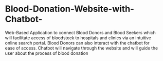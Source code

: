 # Blood-Donation-Website-with-Chatbot-
 Web-Based Application to connect Blood Donors and Blood Seekers which will facilitate access of  bloodstock to hospitals and clinics via an intuitive online search portal. Blood Donors can also interact  with the chatbot for ease of access. Chatbot will navigate through the website and will guide the user  about the process of blood donation
